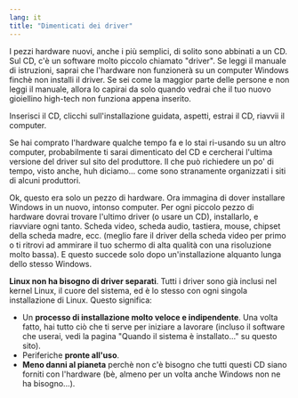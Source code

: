 ```yaml
---
lang: it
title: "Dimenticati dei driver"
---
```


I pezzi hardware nuovi, anche i più semplici, di solito sono abbinati a un CD. Sul CD, c'è un software molto piccolo chiamato "driver". Se leggi il manuale di istruzioni, saprai che l'hardware non funzionerà su un computer Windows finchè non installi il driver. Se sei come la maggior parte delle persone e non leggi il manuale, allora lo capirai da solo quando vedrai che il tuo nuovo gioiellino high-tech non funziona appena inserito.

Inserisci il CD, clicchi sull'installazione guidata, aspetti, estrai il CD, riavvii il computer.

Se hai comprato l'hardware qualche tempo fa e lo stai ri-usando su un altro computer, probabilmente ti sarai dimenticato del CD e cercherai l'ultima versione del driver sul sito del produttore. Il che può richiedere un po' di tempo, 
visto anche, huh diciamo... come sono stranamente organizzati i siti di alcuni produttori.

Ok, questo era solo un pezzo di hardware. Ora immagina di dover installare Windows in un nuovo, intonso computer. Per ogni piccolo pezzo di hardware dovrai trovare l'ultimo driver (o usare un CD), installarlo, e riavviare ogni tanto. Scheda video, scheda audio, tastiera, mouse, chipset della scheda madre, ecc. (meglio fare il driver della scheda video per primo o ti ritrovi ad ammirare il tuo schermo di alta qualità con una risoluzione molto bassa). E questo succede solo dopo un'installazione alquanto lunga dello stesso Windows.

<b>Linux non ha bisogno di driver separati</b>. Tutti i driver sono già inclusi nel kernel Linux, il cuore del sistema, ed è lo stesso con ogni singola installazione di Linux. Questo significa:

<ul>
<li>Un <b>processo di installazione molto veloce e indipendente</b>. Una volta fatto, hai tutto ciò che ti serve per iniziare a lavorare (incluso il software che userai, vedi la pagina "Quando il sistema è installato..." su questo sito).</li>
<li>Periferiche <b>pronte all'uso</b>.</li>
<li><b>Meno danni al pianeta</b> perchè non c'è bisogno che tutti questi CD siano forniti con l'hardware (bè, almeno per un volta anche Windows non ne ha bisogno...).</li>
</ul>




